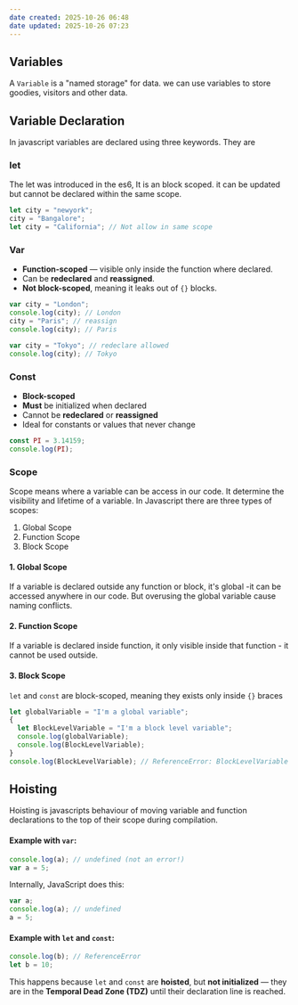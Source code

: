 ```yaml
---
date created: 2025-10-26 06:48
date updated: 2025-10-26 07:23
---
```


## Variables

A `Variable` is a "named storage" for data. we can use variables to store goodies, visitors and other data.

## Variable Declaration

In javascript variables are declared using three keywords. They are

### let

The let was introduced in the es6, It is an block scoped. it can be updated but cannot be declared within the same scope.

```javascript
let city = "newyork";
city = "Bangalore";
let city = "California"; // Not allow in same scope
```

### Var

- **Function-scoped** — visible only inside the function where declared.
- Can be **redeclared** and **reassigned**.
- **Not block-scoped**, meaning it leaks out of `{}` blocks.

```javascript
var city = "London";
console.log(city); // London
city = "Paris"; // reassign
console.log(city); // Paris

var city = "Tokyo"; // redeclare allowed
console.log(city); // Tokyo
```

### Const

- **Block-scoped**
- **Must** be initialized when declared
- Cannot be **redeclared** or **reassigned**
- Ideal for constants or values that never change

```javascript
const PI = 3.14159;
console.log(PI);
```

### Scope

Scope means where a variable can be access in our code.
It determine the visibility and lifetime of a variable.
In Javascript there are three types of scopes:

1. Global Scope
2. Function Scope
3. Block Scope

#### 1. Global Scope

If a variable is declared outside any function or block, it's global -it can be accessed anywhere in our code. But overusing the global variable cause naming conflicts.

#### 2. Function Scope

If a variable is declared inside function, it only visible inside that function - it cannot be used outside.

#### 3. Block Scope

`let` and `const` are block-scoped, meaning they exists only inside `{}` braces

```javascript
let globalVariable = "I'm a global variable";
{
  let BlockLevelVariable = "I'm a block level variable";
  console.log(globalVariable);
  console.log(BlockLevelVariable);
}
console.log(BlockLevelVariable); // ReferenceError: BlockLevelVariable is not defined
```

## Hoisting

Hoisting is javascripts behaviour of moving variable and function declarations to the top of their scope during compilation.

#### Example with `var`:

```javascript
console.log(a); // undefined (not an error!)
var a = 5;
```

Internally, JavaScript does this:

```javascript
var a;
console.log(a); // undefined
a = 5;
```

#### Example with `let` and `const`:

```javascript
console.log(b); // ReferenceError
let b = 10;
```

This happens because `let` and `const` are **hoisted**, but **not initialized** — they are in the **Temporal Dead Zone (TDZ)** until their declaration line is reached.